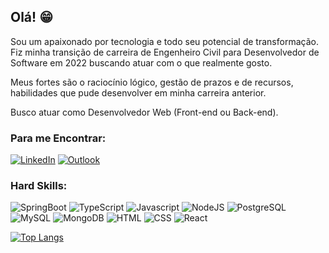 ## Olá! :grin:

Sou um apaixonado por tecnologia e todo seu potencial de transformação. Fiz minha transição de carreira de Engenheiro Civil para Desenvolvedor de Software em 2022 buscando atuar com o que realmente gosto.

Meus fortes são o raciocínio lógico, gestão de prazos e de recursos, habilidades que pude desenvolver em minha carreira anterior.

Busco atuar como Desenvolvedor Web (Front-end ou Back-end).


### Para me Encontrar:
[![LinkedIn](https://img.shields.io/badge/LinkedIn-0077B5?style=for-the-badge&logo=linkedin&logoColor=white)](https://www.linkedin.com/in/vinicius-bastos-dev/)
[![Outlook](https://img.shields.io/badge/Microsoft_Outlook-0077B5?style=for-the-badge&logo=microsoft-outlook&logoColor=white)](mailto:vclemente2@hotmail.com)


### Hard Skills:
![SpringBoot](https://img.shields.io/badge/Spring_Boot-0077B5?style=for-the-badge&logo=spring-boot&logoColor=white)
![TypeScript](https://img.shields.io/badge/TypeScript-0077B5?style=for-the-badge&logo=typescript&logoColor=white)
![Javascript](https://img.shields.io/badge/JavaScript-0077B5?style=for-the-badge&logo=javascript&logoColor=white)
![NodeJS](https://img.shields.io/badge/Node.js-0077B5?style=for-the-badge&logo=nodedotjs&logoColor=white)
![PostgreSQL](https://img.shields.io/badge/PostgreSQL-0077B5?style=for-the-badge&logo=postgresql&logoColor=white)
![MySQL](https://img.shields.io/badge/MySQL-0077B5?style=for-the-badge&logo=mysql&logoColor=white)
![MongoDB](https://img.shields.io/badge/MongoDB-0077B5?style=for-the-badge&logo=mongodb&logoColor=white)
![HTML](https://img.shields.io/badge/HTML5-0077B5?style=for-the-badge&logo=html5&logoColor=white)
![CSS](https://img.shields.io/badge/CSS3-0077B5?style=for-the-badge&logo=css3&logoColor=white)
![React](https://img.shields.io/badge/React-0077B5?style=for-the-badge&logo=react&logoColor=white)

[![Top Langs](https://github-readme-stats.vercel.app/api/top-langs/?username=vclemente2&theme=midnight-purple)](https://github.com/anuraghazra/github-readme-stats)

